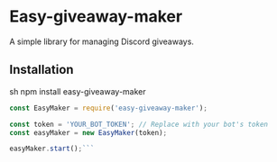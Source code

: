 # Easy-giveaway-maker

A simple library for managing Discord giveaways.

## Installation

sh
npm install easy-giveaway-maker

```js
const EasyMaker = require('easy-giveaway-maker');

const token = 'YOUR_BOT_TOKEN'; // Replace with your bot's token
const easyMaker = new EasyMaker(token);

easyMaker.start();```
